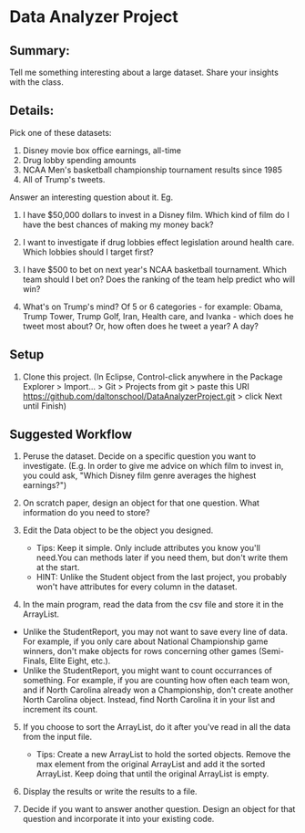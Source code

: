 # Data Analyzer Project

## Summary: 
Tell me something interesting about a large dataset. Share your insights with the class.

## Details:
Pick one of these datasets:
1. Disney movie box office earnings, all-time
2. Drug lobby spending amounts
3. NCAA Men's basketball championship tournament results since 1985
4. All of Trump's tweets.

Answer an interesting question about it.
Eg.
1. I have $50,000 dollars to invest in a Disney film. Which kind of film do I have the best chances of making my money back?

2. I want to investigate if drug lobbies effect legislation around health care. Which lobbies should I target first?

3. I have $500 to bet on next year's NCAA basketball tournament. Which team should I bet on? Does the ranking of the team help predict who will win?

4. What's on Trump's mind? Of 5 or 6 categories - for example: Obama, Trump Tower, Trump Golf, Iran, Health care, and Ivanka - which does he tweet most about? Or, how often does he tweet a year? A day?

## Setup
1. Clone this project. (In Eclipse, Control-click anywhere in the Package Explorer > Import... > Git > Projects from git > paste this URI https://github.com/daltonschool/DataAnalyzerProject.git > click Next until Finish)

## Suggested Workflow
1. Peruse the dataset. Decide on a specific question you want to investigate. (E.g. In order to give me advice on which film to invest in, you could ask, "Which Disney film genre averages the highest earnings?") 

2. On scratch paper, design an object for that one question. What information do you need to store?
  
3. Edit the Data object to be the object you designed. 
	- Tips: Keep it simple. Only include attributes you know you'll need.You can methods later if you need them, but don't write them at the start.
	- HINT: Unlike the Student object from the last project, you probably won't have attributes for every column in the dataset. 

4. In the main program, read the data from the csv file and store it in the ArrayList.
  - Unlike the StudentReport, you may not want to save every line of data. For example, if you only care about National Championship game winners, don't make objects for rows concerning other games (Semi-Finals, Elite Eight, etc.).
  - Unlike the StudentReport, you might want to count occurrances of something. For example, if you are counting how often each team won, and if North Carolina already won a Championship, don't create another North Carolina object. Instead, find North Carolina it in your list and increment its count.
  
5. If you choose to sort the ArrayList, do it after you've read in all the data from the input file. 
	- Tips: Create a new ArrayList to hold the sorted objects. Remove the max element from the original ArrayList and add it the sorted ArrayList. Keep doing that until the original ArrayList is empty.
  
6. Display the results or write the results to a file.
  
7. Decide if you want to answer another question. Design an object for that question and incorporate it into your existing code.
   

